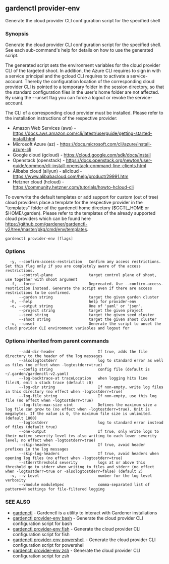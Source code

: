 ## gardenctl provider-env

Generate the cloud provider CLI configuration script for the specified shell

### Synopsis

Generate the cloud provider CLI configuration script for the specified shell.
See each sub-command's help for details on how to use the generated script.

The generated script sets the environment variables for the cloud provider CLI of the targeted shoot.
In addition, the Azure CLI requires to sign in with a service principal and the gcloud CLI requires to activate a service-account.
Thereby the configuration location of the corresponding cloud provider CLI is pointed to a temporary folder in the
session directory, so that the standard configuration files in the user's home folder are not affected.
By using the --unset flag you can force a logout or revoke the service-account.

The CLI of a corresponding cloud provider must be installed.
Please refer to the installation instructions of the respective provider:
* Amazon Web Services (aws) - https://docs.aws.amazon.com/cli/latest/userguide/getting-started-install.html
* Microsoft Azure (az) - https://docs.microsoft.com/cli/azure/install-azure-cli
* Google cloud (gcloud) - https://cloud.google.com/sdk/docs/install
* Openstack (openstack) - https://docs.openstack.org/newton/user-guide/common/cli-install-openstack-command-line-clients.html
* Alibaba cloud (aliyun) - alicloud - https://www.alibabacloud.com/help/product/29991.htm
* Hetzner cloud (hcloud) - https://community.hetzner.com/tutorials/howto-hcloud-cli

To overwrite the default templates or add support for custom (out of tree) cloud providers place a template
for the respective provider in the "templates" folder of the gardenctl home directory ($GCTL_HOME or $HOME/.garden).
Please refer to the templates of the already supported cloud providers which can be found
here https://github.com/gardener/gardenctl-v2/tree/master/pkg/cmd/env/templates.

```
gardenctl provider-env [flags]
```

### Options

```
  -y, --confirm-access-restriction   Confirm any access restrictions. Set this flag only if you are completely aware of the access restrictions.
      --control-plane                target control plane of shoot, use together with shoot argument
  -f, --force                        Deprecated. Use --confirm-access-restriction instead. Generate the script even if there are access restrictions to be confirmed.
      --garden string                target the given garden cluster
  -h, --help                         help for provider-env
  -o, --output string                One of 'yaml' or 'json'.
      --project string               target the given project
      --seed string                  target the given seed cluster
      --shoot string                 target the given shoot cluster
  -u, --unset                        Generate the script to unset the cloud provider CLI environment variables and logout for 
```

### Options inherited from parent commands

```
      --add-dir-header                   If true, adds the file directory to the header of the log messages
      --alsologtostderr                  log to standard error as well as files (no effect when -logtostderr=true)
      --config string                    config file (default is ~/.garden/gardenctl-v2.yaml)
      --log-backtrace-at traceLocation   when logging hits line file:N, emit a stack trace (default :0)
      --log-dir string                   If non-empty, write log files in this directory (no effect when -logtostderr=true)
      --log-file string                  If non-empty, use this log file (no effect when -logtostderr=true)
      --log-file-max-size uint           Defines the maximum size a log file can grow to (no effect when -logtostderr=true). Unit is megabytes. If the value is 0, the maximum file size is unlimited. (default 1800)
      --logtostderr                      log to standard error instead of files (default true)
      --one-output                       If true, only write logs to their native severity level (vs also writing to each lower severity level; no effect when -logtostderr=true)
      --skip-headers                     If true, avoid header prefixes in the log messages
      --skip-log-headers                 If true, avoid headers when opening log files (no effect when -logtostderr=true)
      --stderrthreshold severity         logs at or above this threshold go to stderr when writing to files and stderr (no effect when -logtostderr=true or -alsologtostderr=false) (default 2)
  -v, --v Level                          number for the log level verbosity
      --vmodule moduleSpec               comma-separated list of pattern=N settings for file-filtered logging
```

### SEE ALSO

* [gardenctl](gardenctl.md)	 - Gardenctl is a utility to interact with Gardener installations
* [gardenctl provider-env bash](gardenctl_provider-env_bash.md)	 - Generate the cloud provider CLI configuration script for bash
* [gardenctl provider-env fish](gardenctl_provider-env_fish.md)	 - Generate the cloud provider CLI configuration script for fish
* [gardenctl provider-env powershell](gardenctl_provider-env_powershell.md)	 - Generate the cloud provider CLI configuration script for powershell
* [gardenctl provider-env zsh](gardenctl_provider-env_zsh.md)	 - Generate the cloud provider CLI configuration script for zsh

